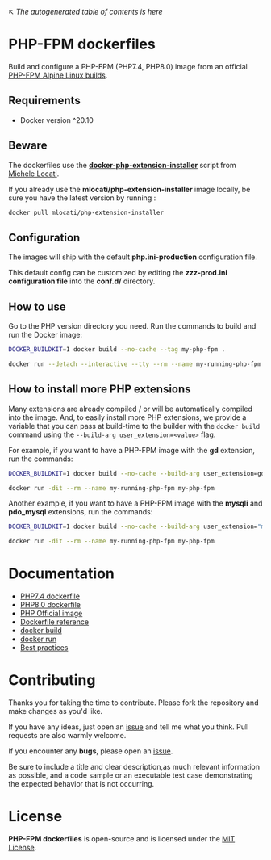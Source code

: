 ↖ _The autogenerated table of contents is here_

# PHP-FPM dockerfiles

Build and configure a PHP-FPM (PHP7.4, PHP8.0) image from an official [PHP-FPM Alpine Linux builds](https://hub.docker.com/_/php/?tab=tags&page=1&ordering=last_updated&name=fpm-alpine).

## Requirements

- Docker version ^20.10

## Beware

The dockerfiles use the **[docker-php-extension-installer](https://github.com/mlocati/docker-php-extension-installer)** script from [Michele Locati](https://github.com/mlocati).

If you already use the **mlocati/php-extension-installer** image locally, be sure you have the latest version by running :

```sh
docker pull mlocati/php-extension-installer
```

## Configuration

The images will ship with the default **php.ini-production** configuration file.

This default config can be customized by editing the **zzz-prod.ini configuration file** into the **conf.d/** directory.

## How to use

Go to the PHP version directory you need. Run the commands to build and run the Docker image:

```sh
DOCKER_BUILDKIT=1 docker build --no-cache --tag my-php-fpm .

docker run --detach --interactive --tty --rm --name my-running-php-fpm --volume /var/www:/var/www --expose 9000 my-php-fpm
```

## How to install more PHP extensions

Many extensions are already compiled / or will be automatically compiled into the image.
And, to easily install more PHP extensions, we provide a variable that you can pass at build-time to the builder with the `docker build` command using the `--build-arg user_extension=<value>` flag.

For example, if you want to have a PHP-FPM image with the **gd** extension, run the commands:

```sh
DOCKER_BUILDKIT=1 docker build --no-cache --build-arg user_extension=gd --tag my-php-fpm .

docker run -dit --rm --name my-running-php-fpm my-php-fpm
```

Another example, if you want to have a PHP-FPM image with the **mysqli** and **pdo_mysql** extensions, run the commands:

```sh
DOCKER_BUILDKIT=1 docker build --no-cache --build-arg user_extension="mysqli pdo_mysql" --tag my-php-fpm .

docker run -dit --rm --name my-running-php-fpm my-php-fpm
```

# Documentation

- [PHP7.4 dockerfile](https://github.com/ojullien/php-fpm-dockerfiles/tree/main/7.4)
- [PHP8.0 dockerfile](https://github.com/ojullien/php-fpm-dockerfiles/tree/main/8.0)
- [PHP Official image](https://hub.docker.com/_/php/)
- [Dockerfile reference](https://docs.docker.com/engine/reference/builder/)
- [docker build](https://docs.docker.com/engine/reference/commandline/build/)
- [docker run](https://docs.docker.com/engine/reference/commandline/run/)
- [Best practices](https://docs.docker.com/develop/develop-images/dockerfile_best-practices/)

# Contributing

Thanks you for taking the time to contribute. Please fork the repository and make changes as you'd like.

If you have any ideas, just open an [issue](https://github.com/ojullien/php-fpm-dockerfiles/issues) and tell me what you think. Pull requests are also warmly welcome.

If you encounter any **bugs**, please open an [issue](https://github.com/ojullien/php-fpm-dockerfiles/issues).

Be sure to include a title and clear description,as much relevant information as possible, and a code sample or an executable test case demonstrating the expected behavior that is not occurring.

# License

**PHP-FPM dockerfiles** is open-source and is licensed under the [MIT License](https://github.com/ojullien/php-fpm-dockerfiles/blob/master/LICENSE).
